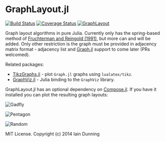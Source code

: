 GraphLayout.jl
==============

[![Build Status](https://travis-ci.org/IainNZ/GraphLayout.jl.svg)](https://travis-ci.org/IainNZ/GraphLayout.jl)
[![Coverage Status](https://img.shields.io/coveralls/IainNZ/GraphLayout.jl.svg)](https://coveralls.io/r/IainNZ/GraphLayout.jl)
[![GraphLayout](http://pkg.julialang.org/badges/GraphLayout_release.svg)](http://pkg.julialang.org/?pkg=GraphLayout&ver=release)

Graph layout algorithms in pure Julia. Currently only has the spring-based method of [Fruchterman and Reingold (1991)](http://www.mathe2.uni-bayreuth.de/axel/papers/reingold:graph_drawing_by_force_directed_placement.pdf), but more can and will be added. Only other restriction is the graph must be provided in adjacency matrix format - adjacency list and [Graph.jl](https://github.com/JuliaLang/Graphs.jl) support to come later (PRs welcomed).

Related packages:
* [TikzGraphs.jl](https://github.com/sisl/TikzGraphs.jl) - plot `Graph.jl` graphs using `lualatex/tikz`.
* [GraphViz.jl](https://github.com/Keno/GraphViz.jl) - Julia binding to the `GraphViz` library.

GraphLayout.jl has an optional dependency on [Compose.jl](https://github.com/dcjones/Compose.jl). If you have it installed you can plot the resulting graph layouts:

![Gadfly](https://rawgit.com/IainNZ/GraphLayout.jl/master/example/gadfly.svg)

![Pentagon](https://rawgit.com/IainNZ/GraphLayout.jl/master/test/pentagon.svg)

![Random](https://rawgit.com/IainNZ/GraphLayout.jl/master/test/random.svg)

MIT License. Copyright (c) 2014 Iain Dunning
